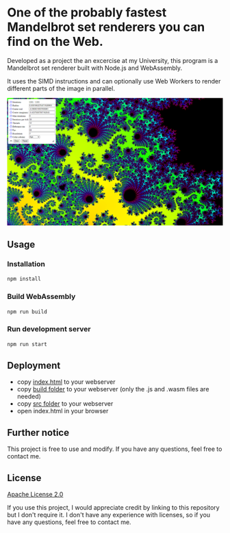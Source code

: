 # One of the probably fastest Mandelbrot set renderers you can find on the Web.

Developed as a project the an excercise at my University, this program is a Mandelbrot set renderer built with Node.js and WebAssembly.

It uses the SIMD instructions and can optionally use Web Workers to render different parts of the image in parallel.

![Mandelbrot](images/Mandelbrot.png)

## Usage

### Installation

```bash
npm install
```

### Build WebAssembly

```bash
npm run build
```

### Run development server

```bash
npm run start
```

## Deployment

- copy [index.html](index.html) to your webserver
- copy [build folder](build) to your webserver (only the .js and .wasm files are needed)
- copy [src folder](src) to your webserver
- open index.html in your browser

## Further notice

This project is free to use and modify. If you have any questions, feel free to contact me.

## License

[Apache License 2.0](LICENSE)

If you use this project, I would appreciate credit by linking to this repository but I don't require it. I don't have any experience with licenses, so if you have any questions, feel free to contact me.

